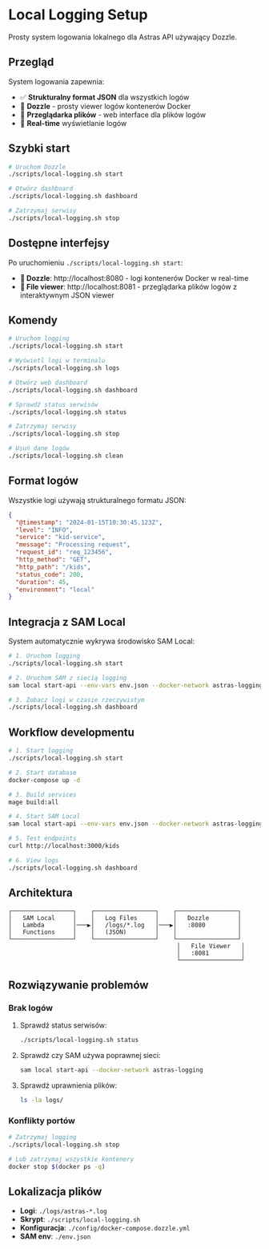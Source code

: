 # Local Logging Setup

Prosty system logowania lokalnego dla Astras API używający Dozzle.

## Przegląd

System logowania zapewnia:
- ✅ **Strukturalny format JSON** dla wszystkich logów
- 🐳 **Dozzle** - prosty viewer logów kontenerów Docker
- 📁 **Przeglądarka plików** - web interface dla plików logów
- 🔄 **Real-time** wyświetlanie logów

## Szybki start

```bash
# Uruchom Dozzle
./scripts/local-logging.sh start

# Otwórz dashboard
./scripts/local-logging.sh dashboard

# Zatrzymaj serwisy
./scripts/local-logging.sh stop
```

## Dostępne interfejsy

Po uruchomieniu `./scripts/local-logging.sh start`:

- **🐳 Dozzle**: http://localhost:8080 - logi kontenerów Docker w real-time
- **📁 File viewer**: http://localhost:8081 - przeglądarka plików logów z interaktywnym JSON viewer

## Komendy

```bash
# Uruchom logging
./scripts/local-logging.sh start

# Wyświetl logi w terminalu  
./scripts/local-logging.sh logs

# Otwórz web dashboard
./scripts/local-logging.sh dashboard

# Sprawdź status serwisów
./scripts/local-logging.sh status

# Zatrzymaj serwisy
./scripts/local-logging.sh stop

# Usuń dane logów
./scripts/local-logging.sh clean
```

## Format logów

Wszystkie logi używają strukturalnego formatu JSON:

```json
{
  "@timestamp": "2024-01-15T10:30:45.123Z",
  "level": "INFO",
  "service": "kid-service",
  "message": "Processing request", 
  "request_id": "req_123456",
  "http_method": "GET",
  "http_path": "/kids",
  "status_code": 200,
  "duration": 45,
  "environment": "local"
}
```

## Integracja z SAM Local

System automatycznie wykrywa środowisko SAM Local:

```bash
# 1. Uruchom logging
./scripts/local-logging.sh start

# 2. Uruchom SAM z siecią logging
sam local start-api --env-vars env.json --docker-network astras-logging --port 3000

# 3. Zobacz logi w czasie rzeczywistym
./scripts/local-logging.sh dashboard
```

## Workflow developmentu

```bash
# 1. Start logging
./scripts/local-logging.sh start

# 2. Start database
docker-compose up -d

# 3. Build services
mage build:all

# 4. Start SAM Local
sam local start-api --env-vars env.json --docker-network astras-logging --port 3000

# 5. Test endpoints
curl http://localhost:3000/kids

# 6. View logs
./scripts/local-logging.sh dashboard
```

## Architektura

```
┌─────────────────┐    ┌─────────────────┐    ┌─────────────────┐
│   SAM Local     │    │   Log Files     │    │   Dozzle        │
│   Lambda        │───▶│   /logs/*.log   │───▶│   :8080         │
│   Functions     │    │   (JSON)        │    │                 │
└─────────────────┘    └─────────────────┘    └─────────────────┘
                                               │   File Viewer   │
                                               │   :8081         │
                                               └─────────────────┘
```

## Rozwiązywanie problemów

### Brak logów

1. Sprawdź status serwisów:
   ```bash
   ./scripts/local-logging.sh status
   ```

2. Sprawdź czy SAM używa poprawnej sieci:
   ```bash
   sam local start-api --docker-network astras-logging
   ```

3. Sprawdź uprawnienia plików:
   ```bash
   ls -la logs/
   ```

### Konflikty portów

```bash
# Zatrzymaj logging
./scripts/local-logging.sh stop

# Lub zatrzymaj wszystkie kontenery
docker stop $(docker ps -q)
```

## Lokalizacja plików

- **Logi**: `./logs/astras-*.log`
- **Skrypt**: `./scripts/local-logging.sh`
- **Konfiguracja**: `./config/docker-compose.dozzle.yml`
- **SAM env**: `./env.json`